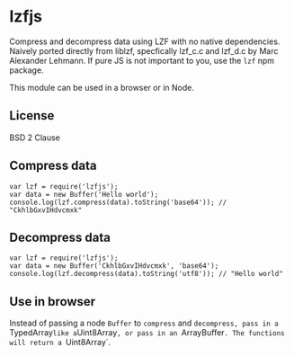 # lzfjs

Compress and decompress data using LZF with no native dependencies. Naively ported directly from 
liblzf, specfically lzf_c.c and lzf_d.c by Marc Alexander Lehmann. If pure JS is not important to 
you, use the `lzf` npm package.

This module can be used in a browser or in Node.

## License

BSD 2 Clause

## Compress data

```
var lzf = require('lzfjs');
var data = new Buffer('Hello world');
console.log(lzf.compress(data).toString('base64')); // "CkhlbGxvIHdvcmxk"
```

## Decompress data

```
var lzf = require('lzfjs');
var data = new Buffer('CkhlbGxvIHdvcmxk', 'base64');
console.log(lzf.decompress(data).toString('utf8')); // "Hello world"
```

## Use in browser

Instead of passing a node `Buffer` to `compress` and `decompress, pass in a `TypedArray` like a
`Uint8Array`, or pass in an `ArrayBuffer`. The functions will return a `Uint8Array`.
